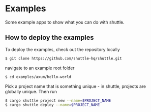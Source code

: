 # Examples

Some example apps to show what you can do with shuttle.

## How to deploy the examples

To deploy the examples, check out the repository locally

```bash
$ git clone https://github.com/shuttle-hq/shuttle.git
```

navigate to an example root folder

```bash
$ cd examples/axum/hello-world
```

Pick a project name that is something unique - in shuttle,
projects are globally unique. Then run

```bash
$ cargo shuttle project new --name=$PROJECT_NAME
$ cargo shuttle deploy --name=$PROJECT_NAME
```
